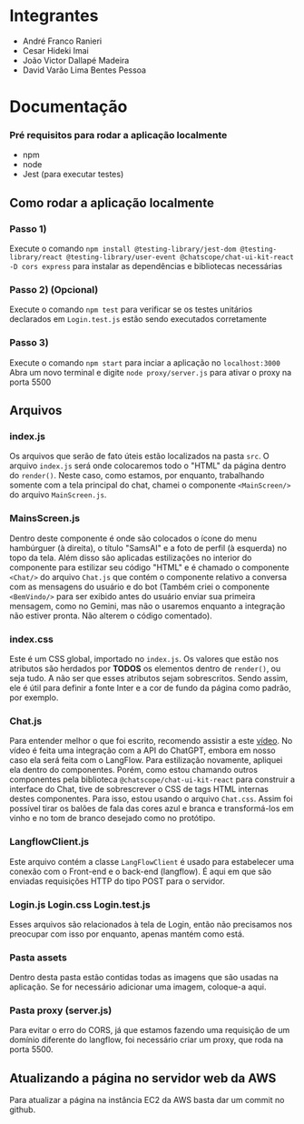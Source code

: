 # Integrantes
* André Franco Ranieri 
* Cesar Hideki Imai
* João Victor Dallapé Madeira
* David Varão Lima Bentes Pessoa

# Documentação

### Pré requisitos para rodar a aplicação localmente
* npm
* node
* Jest (para executar testes)

## Como rodar a aplicação localmente
### Passo 1)
Execute o comando `npm install @testing-library/jest-dom @testing-library/react @testing-library/user-event @chatscope/chat-ui-kit-react -D cors express` para instalar as dependências e bibliotecas necessárias

### Passo 2) (Opcional)
Execute o comando `npm test` para verificar se os testes unitários declarados em `Login.test.js` estão sendo executados corretamente

### Passo 3)
Execute o comando `npm start` para inciar a aplicação no `localhost:3000`
Abra um novo terminal e digite `node proxy/server.js` para ativar o proxy na porta 5500

## Arquivos
### index.js
Os arquivos que serão de fato úteis estão localizados na pasta `src`. O arquivo `index.js` será onde colocaremos todo o "HTML" da página dentro do `render()`. Neste caso, como estamos, por enquanto, trabalhando somente com a tela principal do chat, chamei o componente `<MainScreen/>` do arquivo `MainScreen.js`. 

### MainsScreen.js
Dentro deste componente é onde são colocados o ícone do menu hambúrguer (à direita), o título "SamsAI" e a foto de perfil (à esquerda) no topo da tela. Além disso são aplicadas estilizações no interior do componente para estilizar seu código "HTML" e é chamado o componente `<Chat/>` do arquivo `Chat.js` que contém o componente relativo a conversa com as mensagens do usuário e do bot (Também criei o componente `<BemVindo/>` para ser exibido antes do usuário enviar sua primeira mensagem, como no Gemini, mas não o usaremos enquanto a integração não estiver pronta. Não alterem o código comentado).

### index.css
Este é um CSS global, importado no `index.js`. Os valores que estão nos atributos são herdados por **TODOS** os elementos dentro de `render()`, ou seja tudo. A não ser que esses atributos sejam sobrescritos. Sendo assim, ele é útil para definir a fonte Inter e a cor de fundo da página como padrão, por exemplo.

### Chat.js
Para entender melhor o que foi escrito, recomendo assistir a este <a href = "https://www.youtube.com/watch?v=Lag9Pj_33hM">vídeo</a>. No vídeo é feita uma integração com a API do ChatGPT, embora em nosso caso ela será feita com o LangFlow. Para estilização novamente, apliquei ela dentro do componentes. Porém, como estou chamando outros componentes pela biblioteca `@chatscope/chat-ui-kit-react` para construir a interface do Chat, tive de sobrescrever o CSS de tags HTML internas destes componentes. Para isso, estou usando o arquivo `Chat.css`. Assim foi possível tirar os balões de fala das cores azul e branca e transformá-los em vinho e no tom de branco desejado como no protótipo.

### LangflowClient.js
Este arquivo contém a classe `LangFlowClient` é usado para estabelecer uma conexão com o Front-end e o back-end (langflow). É aqui em que são enviadas requisições HTTP do tipo POST para o servidor.

### Login.js Login.css Login.test.js
Esses arquivos são relacionados à tela de Login, então não precisamos nos preocupar com isso por enquanto, apenas mantém como está.

### Pasta assets
Dentro desta pasta estão contidas todas as imagens que são usadas na aplicação. Se for necessário adicionar uma imagem, coloque-a aqui.

### Pasta proxy (server.js)
Para evitar o erro do CORS, já que estamos fazendo uma requisição de um domínio diferente do langflow, foi necessário criar um proxy, que roda na porta 5500.

## Atualizando a página no servidor web da AWS
Para atualizar a página na instância EC2 da AWS basta dar um commit no github.



